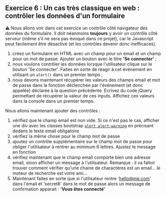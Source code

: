 ## Exercice 6 : Un cas très classique en web : contrôler les données d'un formulaire

⚠️ Nous allons voir dans cet exercice un contrôle côté navigateur des données du formulaire. Il doit néanmoins **toujours** y avoir un contrôle côté serveur (même s'il ne sera pas évoqué dans ce projet), car le Javascript peut facilement être désactivé (et les contrôles devenir donc inefficaces).

1. créez un formulaire en HTML avec un champ pour un email et un champ pour un mot de passe. Ajouter un bouton avec le titre **'Se connecter'** ;
2. nous voulons contrôler les données lorsque l'utilisateur clique sur le bouton 'Se connecter'. Faites en sorte de réagir à cet événement en utilisant un `alert()` dans un premier temps ;
3. nous devons maintenant récupérer les valeurs des champs email et mot de passe dans la fonction déclenchée par l'événement (et donc appelée) déclarée à la question précédente. Ecrivez du code jQuery permettant de récupérer la valeur de ces inputs. Affichez ces valeurs dans la console dans un premier temps.

Nous allons maintenant ajouter des contrôles :

1. vérifiez que le champ email est non vide. Si ce n'est pas le cas, afficher une div avec les classes bootstrap [`alert alert-warning`](https://getbootstrap.com/docs/3.4/components/#alerts) en précisant dedans le texte email obligatoire
2. vérifiez la même chose pour le champ mot de passe
3. ajoutez un contrôle supplémentaire sur le champ mot de passe pour obliger l'utilisateur à rentrer au minimum 6 lettres. Ajustez le message en fonction
4. vérifiez maintenant que le champ email comporte bien une adresse email, sinon afficher un message à l'utilisateur. Remarque : il va falloir trouver comment vérifier qu'une chaine de charactères est un email... le moteur de recherche est votre ami...
5. Maintenant faites en sorte que si l'utilisateur rentre 'hello@me.com' dans l'email et 'secret8' dans le mot de passe alors un message de confirmation apparait : **'Vous êtes connecté'**
